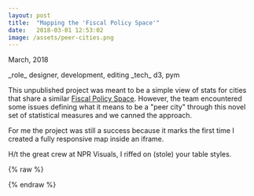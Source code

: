```yaml
---
layout: post
title:  "Mapping the 'Fiscal Policy Space'"
date:   2018-03-01 12:53:02
image: /assets/peer-cities.png
---
```


<p class="date" markdown="1">
March, 2018
</p>

<p class="involvement" markdown="1">
_role_ designer, development, editing _tech_ d3, pym
</p>


This unpublished project was meant to be a simple view of stats for cities that share a similar [Fiscal Policy Space](http://fiscalpolicyspace.greatcities.uic.edu/). However, the team encountered some issues defining what it means to be a "peer city" through this novel set of statistical measures and we canned the approach.

For me the project was still a success because it marks the first time I created a fully responsive map inside an iframe.

H/t the great crew at NPR Visuals, I riffed on (stole) your table styles.

{% raw %}
  <div>
    <div id="iframe-here"></div>
  </div>
  <script src="https://pym.nprapps.org/pym.v1.js" type="text/javascript"></script>
  <script>
      var pymParent = new pym.Parent("iframe-here", "https://s3.amazonaws.com/peercities/index.html", {});
  </script>
{% endraw %}
